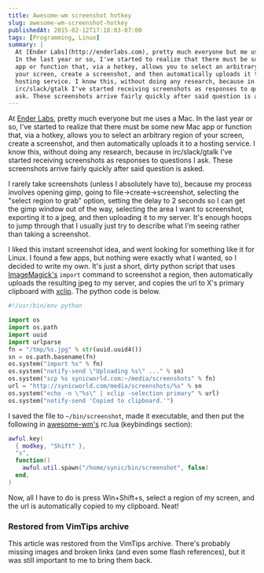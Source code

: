 ```yaml
---
title: Awesome-wm screenshot hotkey
slug: awesome-wm-screenshot-hotkey
publishedAt: 2015-02-12T17:18:03-07:00
tags: [Programming, Linux]
summary: |
  At [Ender Labs](http://enderlabs.com), pretty much everyone but me uses a Mac.
  In the last year or so, I've started to realize that there must be some new Mac
  app or function that, via a hotkey, allows you to select an arbitrary region of
  your screen, create a screenshot, and then automatically uploads it to a
  hosting service. I know this, without doing any research, because in
  irc/slack/gtalk I've started receiving screenshots as responses to questions I
  ask. These screenshots arrive fairly quickly after said question is asked.
---
```

At [Ender Labs](http://enderlabs.com), pretty much everyone but me uses a Mac.
In the last year or so, I've started to realize that there must be some new Mac
app or function that, via a hotkey, allows you to select an arbitrary region of
your screen, create a screenshot, and then automatically uploads it to a
hosting service. I know this, without doing any research, because in
irc/slack/gtalk I've started receiving screenshots as responses to questions I
ask. These screenshots arrive fairly quickly after said question is asked.

I rarely take screenshots (unless I absolutely have to), because my process
involves opening gimp, going to file->create->screenshot, selecting the "select
region to grab" option, setting the delay to 2 seconds so I can get the gimp
window out of the way, selecting the area I want to screenshot, exporting it to
a jpeg, and then uploading it to my server. It's enough hoops to jump through
that I usually just try to describe what I'm seeing rather than taking a
screenshot.

I liked this instant screenshot idea, and went looking for something like it
for Linux. I found a few apps, but nothing were exactly what I wanted, so I
decided to write my own. It's just a short, dirty python script that uses
[ImageMagick's](http://www.imagemagick.org/) `import` command to screenshot
a region, then automatically uploads the resulting jpeg to my server, and
copies the url to X's primary clipboard with
[xclip](http://linux.die.net/man/1/xclip). The python code is below.

```python
#!/usr/bin/env python

import os
import os.path
import uuid
import urlparse
fn = "/tmp/%s.jpg" % str(uuid.uuid4())
sn = os.path.basename(fn)
os.system("import %s" % fn)
os.system("notify-send \"Uploading %s\" ..." % sn)
os.system("scp %s synicworld.com:~/media/screenshots" % fn)
url = "http://synicworld.com/media/screenshots/%s" % sn
os.system("echo -n \"%s\" | xclip -selection primary" % url)
os.system("notify-send 'Copied to clipboard.'")
```

I saved the file to `~/bin/screenshot`, made it executable, and then put the
following in [awesome-wm's](http://awesome.naquadah.org/) rc.lua (keybindings
section):

```lua
awful.key(
  { modkey, "Shift" },
  "s",
  function()
    awful.util.spawn("/home/synic/bin/screenshot", false)
  end,
)
```

Now, all I have to do is press Win+Shift+s, select a region of my screen, and
the url is automatically copied to my clipboard. Neat!

<div class="restored-from-archive">
  <h3>Restored from VimTips archive</h3>
  <p>
  This article was restored from the VimTips archive. There's probably
  missing images and broken links (and even some flash references), but it
  was still important to me to bring them back.
  </p>
</div>
